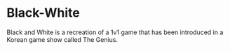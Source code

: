 # Black-White
Black and White is a recreation of a 1v1 game that has been introduced in a Korean game show called The Genius. 
